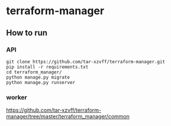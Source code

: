 # terraform-manager

## How to run

### API
```
git clone https://github.com/tar-xzvff/terraform-manager.git
pip install -r requirements.txt
cd terraform_manager/
python manage.py migrate
python manage.py runserver
```

### worker
https://github.com/tar-xzvff/terraform-manager/tree/master/terraform_manager/common